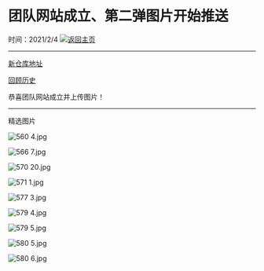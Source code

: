 # 团队网站成立、第二弹图片开始推送
时间：2021/2/4 [![返回主页](https://imgchr.com/i/yYeRFx)](https://sl-zhangjn-team.github.io/)

----------------------

[新仓库地址](https://github.com/SL-Zhangjn-Team/ArtPicturesZjn-ING-202102)

[回顾历史](https://github.com/SL-Zhangjn-Team/ArtPicturesZjn-BC-202010)

恭喜团队网站成立并上传图片！

-------------------

精选图片

![560 _4_.jpg](https://i.loli.net/2021/02/04/ehkHC8D93E4gOLI.jpg)

![566 _7_.jpg](https://i.loli.net/2021/02/04/p3nOKgrza4fGSeD.jpg)

![570 _20_.jpg](https://i.loli.net/2021/02/04/YRWTBqjX1ZkKz9E.jpg)

![571 _1_.jpg](https://i.loli.net/2021/02/04/jtlp58UDyZVfYRI.jpg)

![577 _3_.jpg](https://i.loli.net/2021/02/04/iv8o5qgTxftCMmp.jpg)

![579 _4_.jpg](https://i.loli.net/2021/02/04/yaUHkvxCV3bYJTL.jpg)

![579 _5_.jpg](https://i.loli.net/2021/02/04/r4xQAzFbOdinTkJ.jpg)

![580 _5_.jpg](https://i.loli.net/2021/02/04/6EAnlTDzW2x5SJy.jpg)

![580 _6_.jpg](https://i.loli.net/2021/02/04/f2A7F8vkiSLJQwq.jpg)